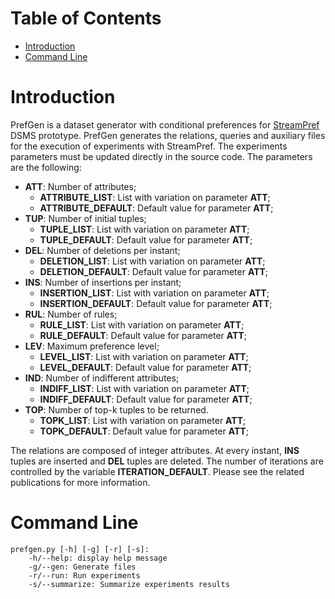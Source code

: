 # Table of Contents

- [Introduction](#introduction)
- [Command Line](#command-line)

# Introduction

PrefGen is a dataset generator with conditional preferences for [StreamPref](http://streampref.github.io) DSMS prototype.
PrefGen generates the relations, queries and auxiliary files for the execution of experiments with StreamPref.
The experiments parameters must be updated directly in the source code.
The parameters are the following:
- __ATT__: Number of attributes;
  - __ATTRIBUTE_LIST__: List with variation on parameter __ATT__;
  - __ATTRIBUTE_DEFAULT__: Default value for parameter __ATT__; 
- __TUP__: Number of initial tuples;
  - __TUPLE_LIST__: List with variation on parameter __ATT__;
  - __TUPLE_DEFAULT__: Default value for parameter __ATT__; 
- __DEL__: Number of deletions per instant;
  - __DELETION_LIST__: List with variation on parameter __ATT__;
  - __DELETION_DEFAULT__: Default value for parameter __ATT__; 
- __INS__: Number of insertions per instant;
  - __INSERTION_LIST__: List with variation on parameter __ATT__;
  - __INSERTION_DEFAULT__: Default value for parameter __ATT__; 
- __RUL__: Number of rules;
  - __RULE_LIST__: List with variation on parameter __ATT__;
  - __RULE_DEFAULT__: Default value for parameter __ATT__; 
- __LEV__: Maximum preference level;
  - __LEVEL_LIST__: List with variation on parameter __ATT__;
  - __LEVEL_DEFAULT__: Default value for parameter __ATT__; 
- __IND__: Number of indifferent attributes;
  - __INDIFF_LIST__: List with variation on parameter __ATT__;
  - __INDIFF_DEFAULT__: Default value for parameter __ATT__; 
- __TOP__: Number of top-k tuples to be returned.
  - __TOPK_LIST__: List with variation on parameter __ATT__;
  - __TOPK_DEFAULT__: Default value for parameter __ATT__; 

The relations are composed of integer attributes.
At every instant, __INS__ tuples are inserted and __DEL__ tuples are deleted.
The number of iterations are controlled by the variable __ITERATION_DEFAULT__.
Please see the related publications for more information.

# Command Line

```
prefgen.py [-h] [-g] [-r] [-s]:
    -h/--help: display help message
    -g/--gen: Generate files
    -r/--run: Run experiments
    -s/--summarize: Summarize experiments results
```
